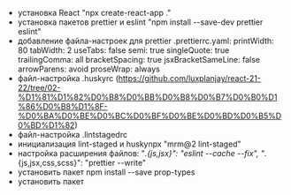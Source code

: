 - установка React "npx create-react-app ."
- установка пакетов prettier и eslint "npm install --save-dev prettier eslint"
- добавление файла-настроек для prettier .prettierrc.yaml: printWidth: 80
  tabWidth: 2 useTabs: false semi: true singleQuote: true trailingComma: all
  bracketSpacing: true jsxBracketSameLine: false arrowParens: avoid proseWrap:
  always
- файл-настройка .huskyrc
  (https://github.com/luxplanjay/react-21-22/tree/02-%D1%81%D1%82%D0%B8%D0%BB%D0%B8%D0%B7%D0%B0%D1%86%D0%B8%D1%8F-%D0%BA%D0%BE%D0%BC%D0%BF%D0%BE%D0%BD%D0%B5%D0%BD%D1%82)
- файл-настройка .lintstagedrc
- инициализация lint-staged и huskynpx "mrm@2 lint-staged"
- настройка расширения файлов: "_.{js,jsx}": "eslint --cache --fix",
  "_.{js,jsx,css,scss}": "prettier --write"
- установить пакет npm install --save prop-types
- установить пакет
